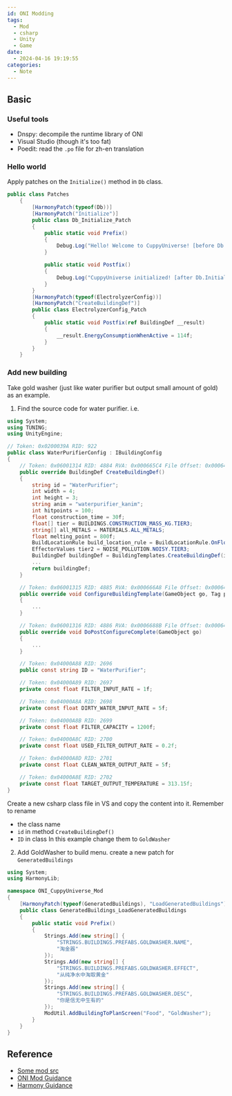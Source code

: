 ```yaml
---
id: ONI Modding
tags:
  - Mod
  - csharp
  - Unity
  - Game
date:
  - 2024-04-16 19:19:55
categories:
  - Note
---
```

## Basic

### Useful tools
- Dnspy: decompile the runtime library of ONI
- Visual Studio (though it's too fat)
- Poedit: read the `.po` file for zh-en translation

### Hello world
Apply patches on the `Initialize()` method in `Db` class.
```csharp
public class Patches
    {
        [HarmonyPatch(typeof(Db))]
        [HarmonyPatch("Initialize")]
        public class Db_Initialize_Patch
        {
            public static void Prefix()
            {
                Debug.Log("Hello! Welcome to CuppyUniverse! [before Db.Initialize]");
            }

            public static void Postfix()
            {
                Debug.Log("CuppyUniverse initialized! [after Db.Initialize]");
            }
        }
        [HarmonyPatch(typeof(ElectrolyzerConfig))]
        [HarmonyPatch("CreateBuildingDef")]
        public class ElectrolyzerConfig_Patch
        {
            public static void Postfix(ref BuildingDef __result)
            {
                __result.EnergyConsumptionWhenActive = 114f;
            }
        }
    }
```

### Add new building

Take gold washer (just like water purifier but output small amount of gold) as an example.
1. Find the source code for water purifier.
i.e.
```csharp
using System;
using TUNING;
using UnityEngine;

// Token: 0x0200039A RID: 922
public class WaterPurifierConfig : IBuildingConfig
{
	// Token: 0x06001314 RID: 4884 RVA: 0x000665C4 File Offset: 0x000647C4
	public override BuildingDef CreateBuildingDef()
	{
		string id = "WaterPurifier";
		int width = 4;
		int height = 3;
		string anim = "waterpurifier_kanim";
		int hitpoints = 100;
		float construction_time = 30f;
		float[] tier = BUILDINGS.CONSTRUCTION_MASS_KG.TIER3;
		string[] all_METALS = MATERIALS.ALL_METALS;
		float melting_point = 800f;
		BuildLocationRule build_location_rule = BuildLocationRule.OnFloor;
		EffectorValues tier2 = NOISE_POLLUTION.NOISY.TIER3;
		BuildingDef buildingDef = BuildingTemplates.CreateBuildingDef(id, width, height, anim, hitpoints, construction_time, tier, all_METALS, melting_point, build_location_rule, BUILDINGS.DECOR.PENALTY.TIER2, tier2, 0.2f);
		...
		return buildingDef;
	}

	// Token: 0x06001315 RID: 4885 RVA: 0x000666A8 File Offset: 0x000648A8
	public override void ConfigureBuildingTemplate(GameObject go, Tag prefab_tag)
	{
		...
	}

	// Token: 0x06001316 RID: 4886 RVA: 0x0006688B File Offset: 0x00064A8B
	public override void DoPostConfigureComplete(GameObject go)
	{
		...
	}

	// Token: 0x04000A88 RID: 2696
	public const string ID = "WaterPurifier";

	// Token: 0x04000A89 RID: 2697
	private const float FILTER_INPUT_RATE = 1f;

	// Token: 0x04000A8A RID: 2698
	private const float DIRTY_WATER_INPUT_RATE = 5f;

	// Token: 0x04000A8B RID: 2699
	private const float FILTER_CAPACITY = 1200f;

	// Token: 0x04000A8C RID: 2700
	private const float USED_FILTER_OUTPUT_RATE = 0.2f;

	// Token: 0x04000A8D RID: 2701
	private const float CLEAN_WATER_OUTPUT_RATE = 5f;

	// Token: 0x04000A8E RID: 2702
	private const float TARGET_OUTPUT_TEMPERATURE = 313.15f;
}

```

Create a new csharp class file in VS and copy the content into it. 
Remember to rename
- the class name
- `id` in method `CreateBuildingDef()`
- `ID` in class
In this example change them to `GoldWasher`

2. Add GoldWasher to build menu.
create a new patch for `GeneratedBuildings`
```csharp
using System;
using HarmonyLib;

namespace ONI_CuppyUniverse_Mod
{
    [HarmonyPatch(typeof(GeneratedBuildings), "LoadGeneratedBuildings")]
    public class GeneratedBuildings_LoadGeneratedBuildings
    {
        public static void Prefix()
        {
            Strings.Add(new string[] { 
                "STRINGS.BUILDINGS.PREFABS.GOLDWASHER.NAME",
                "淘金器"
            });
            Strings.Add(new string[] {
                "STRINGS.BUILDINGS.PREFABS.GOLDWASHER.EFFECT",
                "从纯净水中淘取黄金"
            });
            Strings.Add(new string[] {
                "STRINGS.BUILDINGS.PREFABS.GOLDWASHER.DESC",
                "你是信无中生有的"
            });
            ModUtil.AddBuildingToPlanScreen("Food", "GoldWasher");
        }
    }
}

```

## Reference
- [Some mod src](https://github.com/Nightinggale/ONI-mods)
- [ONI Mod Guidance](https://github.com/Cairath/Oxygen-Not-Included-Modding/wiki)
- [Harmony Guidance](https://harmony.pardeike.net/articles/patching.html)